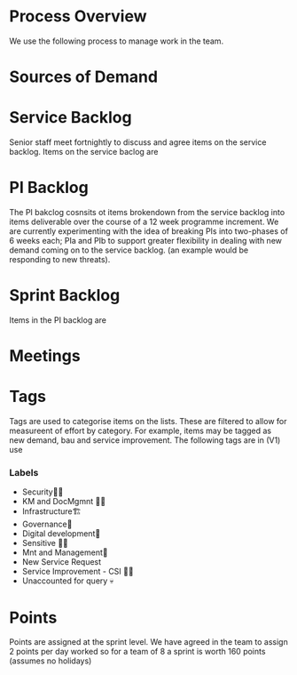# Process Overview
We use the following process to manage work in the team.

# Sources of Demand

# Service Backlog
Senior staff meet fortnightly to discuss and agree items on the service backlog. Items on the service baclog are 


# PI Backlog
The PI bakclog cosnsits ot items brokendown from the service backlog into items deliverable over the course of a 12 week programme increment.
We are currently experimenting with the idea of breaking PIs into two-phases of 6 weeks each; PIa and PIb to support greater flexibility in dealing with new demand coming on to the service backlog. (an example would be responding to new threats).


# Sprint Backlog
Items in the PI backlog are 

# Meetings

# Tags
Tags are used to categorise items on the lists.
These are filtered to allow for measureent of effort by category. For example, items may be tagged as new demand, bau and service improvement. 
The following tags are in (V1) use

### Labels

* Security👮🔐
* KM and DocMgmnt 📙📓
* Infrastructure🏗
* Governance🤴
* Digital development📳
* Sensitive 🤞💩
* Mnt and Management🚜
* New Service Request
* Service Improvement - CSI 🦄🦄
* Unaccounted for query 💀


# Points
Points are assigned at the sprint level. We have agreed in the team to assign 2 points per day worked so for a team of 8 a sprint is worth 160 points (assumes no holidays)
